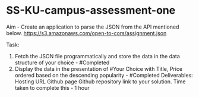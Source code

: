 # SS-KU-campus-assessment-one


Aim - Create an application to parse the JSON from the API mentioned below.
https://s3.amazonaws.com/open-to-cors/assignment.json

Task:
1. Fetch the JSON file programmatically and store the data in the data structure of your choice - #Completed
2. Display the data in the presentation of #Your Choice with Title, Price ordered based on the descending popularity - #Completed
Deliverables: 
Hosting URL Github page
Github repository link to your solution.
Time taken to complete this - 1 hour
